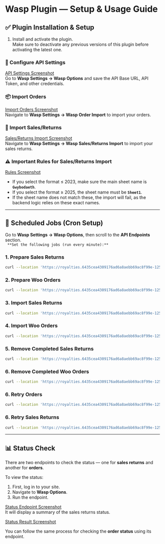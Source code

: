 # Wasp Plugin — Setup & Usage Guide

## ✅ Plugin Installation & Setup

1. Install and activate the plugin.  
   Make sure to deactivate any previous versions of this plugin before activating the latest one.

### 🔧 Configure API Settings

[API Settings Screenshot](https://prnt.sc/N_3bg0bBVQeq)  
Go to **Wasp Settings → Wasp Options** and save the API Base URL, API Token, and other credentials.

### 📦 Import Orders

[Import Orders Screenshot](https://prnt.sc/LmpSEB5_lXLI)  
Navigate to **Wasp Settings → Wasp Order Import** to import your orders.

### 🔁 Import Sales/Returns

[Sales/Returns Import Screenshot](https://prnt.sc/dYGeTNaJbSTv)  
Navigate to **Wasp Settings → Wasp Sales/Returns Import** to import your sales returns.

### ⚠️ Important Rules for Sales/Returns Import

[Rules Screenshot](https://prnt.sc/gx6IOLa3lEfa)

- If you select the format ≤ 2023, make sure the main sheet name is **`Gwybodaeth`**.
- If you select the format ≥ 2025, the sheet name must be **`Sheet1`**.
- If the sheet name does not match these, the import will fail, as the backend logic relies on these exact names.

---

## 🔄 Scheduled Jobs (Cron Setup)

Go to **Wasp Settings → Wasp Options**, then scroll to the **API Endpoints** section.  
` **Set the following jobs (run every minute):**`

### 1. Prepare Sales Returns

```bash
curl --location 'https://royalties.6435cea4309176ad6a8aebb69ac8f99e-12591.sites.k-hosting.co.uk/wp-json/atebol/v1/prepare-sales-returns'
```

### 2. Prepare Woo Orders

```bash
curl --location 'https://royalties.6435cea4309176ad6a8aebb69ac8f99e-12591.sites.k-hosting.co.uk/wp-json/atebol/v1/prepare-woo-orders'
```

### 3. Import Sales Returns

```bash
curl --location 'https://royalties.6435cea4309176ad6a8aebb69ac8f99e-12591.sites.k-hosting.co.uk/wp-json/atebol/v1/import-sales-returns'
```

### 4. Import Woo Orders

```bash
curl --location 'https://royalties.6435cea4309176ad6a8aebb69ac8f99e-12591.sites.k-hosting.co.uk/wp-json/atebol/v1/import-woo-orders'
```

### 5. Remove Completed Sales Returns

```bash
curl --location 'https://royalties.6435cea4309176ad6a8aebb69ac8f99e-12591.sites.k-hosting.co.uk/wp-json/atebol/v1/remove-completed-sales-returns'
```

### 6. Remove Completed Woo Orders

```bash
curl --location 'https://royalties.6435cea4309176ad6a8aebb69ac8f99e-12591.sites.k-hosting.co.uk/wp-json/atebol/v1/remove-completed-woo-orders'
```

### 6. Retry Orders

```bash
curl --location 'https://royalties.6435cea4309176ad6a8aebb69ac8f99e-12591.sites.k-hosting.co.uk/wp-json/atebol/v1/order-retry'
```

### 6. Retry Sales Returns

```bash
curl --location 'https://royalties.6435cea4309176ad6a8aebb69ac8f99e-12591.sites.k-hosting.co.uk/wp-json/atebol/v1/sales-return-retry'
```

---

## 📊 Status Check

There are two endpoints to check the status — one for **sales returns** and another for **orders**.

To view the status:

1. First, log in to your site.
2. Navigate to **Wasp Options**.
3. Run the endpoint.

[Status Endpoint Screenshot](https://prnt.sc/hquOj4mjTgyt)  
It will display a summary of the sales returns status.

[Status Result Screenshot](https://prnt.sc/zfsVUyQyR6BQ)

You can follow the same process for checking the **order status** using its endpoint.

